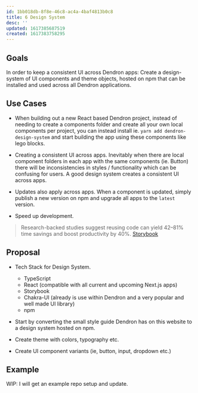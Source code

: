 ```yaml
---
id: 1bb018db-8f8e-46c8-ac4a-4baf4813b0c8
title: 6 Design System
desc: ''
updated: 1617385687519
created: 1617383758295
---
```


## Goals

In order to keep a consistent UI across Dendron apps:
Create a design-system of UI components and theme objects, hosted on npm that can be installed and used across all Dendron applications.

## Use Cases
- When building out a new React based Dendron project, instead of needing to create a components folder and create all your own local components per project, you can instead install ie. `yarn add dendron-design-system` and start building the app using these components like lego blocks.

- Creating a consistent UI across apps. Inevitably when there are local component folders in each app with the same components (ie. Button) there will be inconsistencies in styles / functionality which can be confusing for users. A good design system creates a consistent UI across apps.

- Updates also apply across apps. When a component is updated, simply publish a new version on npm and upgrade all apps to the `latest` version.

- Speed up development. 
> Research-backed studies suggest reusing code can yield 42–81% time savings and boost productivity by 40%.
[Storybook](https://storybook.js.org/tutorials/design-systems-for-developers/react/en/conclusion/)

## Proposal

- Tech Stack for Design System. 
    - TypeScript
    - React (compatible with all current and upcoming Next.js apps)
    - Storybook
    - Chakra-UI (already is use within Dendron and a very popular and well made UI library)
    - npm


- Start by converting the small style guide Dendron has on this website to a design system hosted on npm. 
- Create theme with colors, typography etc.
- Create UI component variants (ie, button, input, dropdown etc.)

## Example
WIP: I will get an example repo setup and update. 

